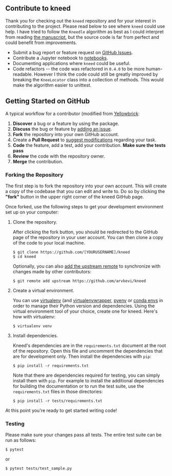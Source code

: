 ## Contribute to kneed

Thank you for checking out the `kneed` repository and for your interest in contributing to the project. Please read
 below to see where `kneed` could use help.
I have tried to follow the `Kneedle` algorithm as best as I could interpret from reading [the manuscript](https://raghavan.usc.edu/papers/kneedle-simplex11.pdf), 
but the source code is far from perfect and could benefit from improvements.

- Submit a bug report or feature request on [GitHub Issues](https://github.com/arvkevi/kneed/issues).
- Contribute a Jupyter notebook to [notebooks](https://github.com/arvkevi/kneed/tree/master/notebooks).
- Documenting applications where `kneed` could be useful.
- Code refactors -- the code was refactored in `0.4.0` to be more human-readable. However I think the code could still be greatly improved
by breaking the `KneeLocator` class into a collection of methods. This would make the algorithm easier to unittest.

## Getting Started on GitHub

A typical workflow for a contributor (modified from [Yellowbrick](https://github.com/DistrictDataLabs/yellowbrick/):

1. **Discover** a bug or a feature by using the package.
2. **Discuss** the bug or feature by [adding an issue](https://github.com/arvkev/kneed/issues).
3. **Fork** the repository into your own GitHub account.
4. Create a **Pull Request** to [suggest modifications](https://github.com/arvkevi/kneed/pulls) regarding your task.
5. **Code** the feature, add a test, add your contribution.  **Make sure the tests pass**
6. **Review** the code with the repository owner.
7. **Merge** the contribution.

### Forking the Repository

The first step is to fork the repository into your own account. This will create a copy of the codebase that you can edit and write to. Do so by clicking the **"fork"** button in the upper right corner of the kneed GitHub page.

Once forked, use the following steps to get your development environment set up on your computer:

1. Clone the repository.

    After clicking the fork button, you should be redirected to the GitHub page of the repository in your user account. You can then clone a copy of the code to your local machine.

    ```
    $ git clone https://github.com/[YOURUSERNAME]/kneed
    $ cd kneed
    ```

    Optionally, you can also [add the upstream remote](https://help.github.com/articles/configuring-a-remote-for-a-fork/) to synchronize with changes made by other contributors:

    ```
    $ git remote add upstream https://github.com/arvkevi/kneed
    ```

2. Create a virtual environment.

    You can use [virtualenv](https://virtualenv.pypa.io/en/stable/) (and [virtualenvwrapper](https://virtualenvwrapper.readthedocs.io/en/latest/), [pyenv](https://github.com/pyenv/pyenv-virtualenv) or [conda envs](https://conda.io/docs/using/envs.html) in order to manage their Python version and dependencies. Using the virtual environment tool of your choice, create one for kneed. 
    Here's how with virtualenv:

    ```
    $ virtualenv venv
    ```

3. Install dependencies.

    Kneed's dependencies are in the `requirements.txt` document at the root of the repository. Open this file and uncomment the dependencies that are for development only. Then install the dependencies with `pip`:

    ```
    $ pip install -r requirements.txt
    ```

    Note that there are dependencies required for testing, you can simply install them with `pip`. For example to install
    the additional dependencies for building the documentation or to run the
    test suite, use the `requirements.txt` files in those directories:

    ```
    $ pip install -r tests/requirements.txt
    ```

At this point you're ready to get started writing code!

### Testing

Please make sure your changes pass all tests. The entire test suite can be run as follows:

```
$ pytest
```

or

```
$ pytest tests/test_sample.py
```
